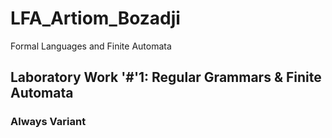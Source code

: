 # LFA_Artiom_Bozadji
Formal Languages and Finite Automata

## Laboratory Work '#'1: Regular Grammars & Finite Automata
### Always Variant

